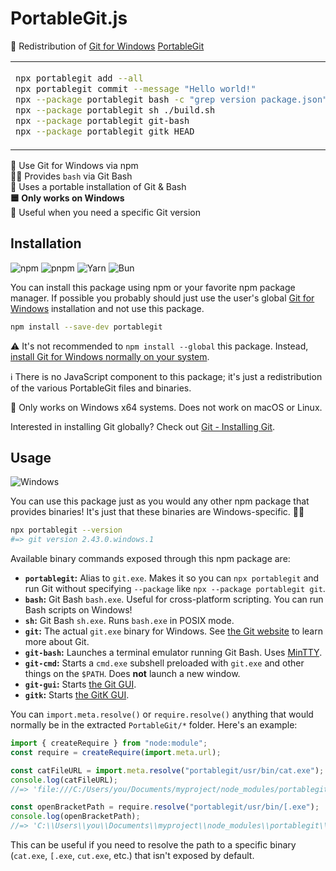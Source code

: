 # PortableGit.js

🔄 Redistribution of [Git for Windows] [PortableGit]

<table align=center><td>

```sh
npx portablegit add --all
npx portablegit commit --message "Hello world!"
npx --package portablegit bash -c "grep version package.json"
npx --package portablegit sh ./build.sh
npx --package portablegit git-bash
npx --package portablegit gitk HEAD
```

</table>

🔶 Use Git for Windows via npm \
👨‍💻 Provides `bash` via Git Bash \
💾 Uses a portable installation of Git & Bash \
**🟦 Only works on Windows** \
🧰 Useful when you need a specific Git version

## Installation

![npm](https://img.shields.io/static/v1?style=for-the-badge&message=npm&color=CB3837&logo=npm&logoColor=FFFFFF&label=)
![pnpm](https://img.shields.io/static/v1?style=for-the-badge&message=pnpm&color=222222&logo=pnpm&logoColor=F69220&label=)
![Yarn](https://img.shields.io/static/v1?style=for-the-badge&message=Yarn&color=2C8EBB&logo=Yarn&logoColor=FFFFFF&label=)
![Bun](https://img.shields.io/static/v1?style=for-the-badge&message=Bun&color=000000&logo=Bun&logoColor=FFFFFF&label=)

You can install this package using npm or your favorite npm package manager. If
possible you probably should just use the user's global [Git for Windows]
installation and not use this package.

```sh
npm install --save-dev portablegit
```

⚠️ It's not recommended to `npm install --global` this package. Instead,
[install Git for Windows normally on your system].

ℹ There is no JavaScript component to this package; it's just a redistribution
of the various PortableGit files and binaries.

🛑 Only works on Windows x64 systems. Does not work on macOS or Linux.

Interested in installing Git globally? Check out [Git - Installing Git].

## Usage

![Windows](https://img.shields.io/static/v1?style=for-the-badge&message=Windows&color=0078D4&logo=Windows&logoColor=FFFFFF&label=)

You can use this package just as you would any other npm package that provides
binaries! It's just that these binaries are Windows-specific. 🤷‍♂️

```sh
npx portablegit --version
#=> git version 2.43.0.windows.1
```

Available binary commands exposed through this npm package are:

- **`portablegit`:** Alias to `git.exe`. Makes it so you can `npx portablegit`
  and run Git without specifying `--package` like
  `npx --package portablegit git`.
- **`bash`:** Git Bash `bash.exe`. Useful for cross-platform scripting. You can
  run Bash scripts on Windows!
- **`sh`:** Git Bash `sh.exe`. Runs `bash.exe` in POSIX mode.
- **`git`:** The actual `git.exe` binary for Windows. See [the Git website] to
  learn more about Git.
- **`git-bash`:** Launches a terminal emulator running Git Bash. Uses [MinTTY].
- **`git-cmd`:** Starts a `cmd.exe` subshell preloaded with `git.exe` and other
  things on the `$PATH`. Does **not** launch a new window.
- **`git-gui`:** Starts [the Git GUI].
- **`gitk`:** Starts [the GitK GUI].

You can `import.meta.resolve()` or `require.resolve()` anything that would
normally be in the extracted `PortableGit/*` folder. Here's an example:

```js
import { createRequire } from "node:module";
const require = createRequire(import.meta.url);

const catFileURL = import.meta.resolve("portablegit/usr/bin/cat.exe");
console.log(catFileURL);
//=> 'file:///C:/Users/you/Documents/myproject/node_modules/portablegit/out/portablegit/usr/bin/cat.exe'

const openBracketPath = require.resolve("portablegit/usr/bin/[.exe");
console.log(openBracketPath);
//=> 'C:\\Users\\you\\Documents\\myproject\\node_modules\\portablegit\\out\\portablegit\\usr\\bin\\[.exe'
```

This can be useful if you need to resolve the path to a specific binary
(`cat.exe`, `[.exe`, `cut.exe`, etc.) that isn't exposed by default.

<!-- prettier-ignore-start -->
[git for windows]: https://gitforwindows.org/
[portablegit]: https://git-scm.com/download/win#:~:text=Portable%20(%22thumbdrive%20edition%22)
[the Git website]: https://git-scm.com/
[mintty]: https://mintty.github.io/
[the git gui]: https://git-scm.com/docs/git-gui
[the gitk gui]: https://git-scm.com/docs/gitk/
[git - installing git]: https://git-scm.com/book/en/v2/Getting-Started-Installing-Git
[install Git for Windows normally on your system]: https://gitforwindows.org/
<!-- prettier-ignore-end -->
